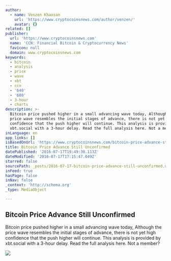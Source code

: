 ```yaml
---
author:
  - name: Venzen Khaosan
    url: 'https://www.cryptocoinsnews.com/author/venzen/'
    avatar: {}
related: []
publisher:
  url: 'https://www.cryptocoinsnews.com'
  name: 'CCN: Financial Bitcoin & Cryptocurrency News'
  favicon: null
  domain: www.cryptocoinsnews.com
keywords:
  - bitcoin
  - analysis
  - price
  - wave
  - xbt
  - ccn
  - '640'
  - '680'
  - 3-hour
  - charts
description: >-
  Bitcoin price pushed higher in a small advancing wave today, Although the
  price wave resembles the initial stages of advance, there is not yet high
  confidence that the push higher will continue. This analysis is provided by
  xbt.social with a 3-hour delay. Read the full analysis here. Not a member?
inLanguage: en
app_links: []
isBasedOnUrl: 'https://www.cryptocoinsnews.com/bitcoin-price-advance-still-unconfirmed/'
title: Bitcoin Price Advance Still Unconfirmed
datePublished: '2016-07-17T19:49:30.113Z'
dateModified: '2016-07-17T17:15:47.049Z'
starred: false
sourcePath: _posts/2016-07-17-bitcoin-price-advance-still-unconfirmed.md
inFeed: true
hasPage: false
inNav: false
_context: 'http://schema.org'
_type: MediaObject

---
```

<article style=""><h1>Bitcoin Price Advance Still Unconfirmed</h1><p>Bitcoin price pushed higher in a small advancing wave today, Although the price wave resembles the initial stages of advance, there is not yet high confidence that the push higher will continue. This analysis is provided by xbt.social with a 3-hour delay. Read the full analysis here. Not a member?</p><img src="https://www.cryptocoinsnews.com/wp-content/uploads/2016/07/Stopped-bus.jpg" /></article>